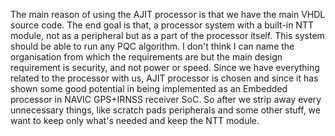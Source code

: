 
The main reason of using the AJIT processor is that we have the main VHDL source code. The end goal is that, a processor system with a built-in NTT module, not as a peripheral but as a part of the processor itself. This system should be able to run any PQC algorithm. I don't think I can name the organisation from which the requirements are but the main design requirement is security, and not power or speed. Since we have everything related to the processor with us, AJIT processor is chosen and since it has shown some good potential in being implemented as an Embedded processor in NAVIC GPS+IRNSS receiver SoC. So after we strip away every unnecessary things, like scratch pads peripherals and some other stuff, we want to keep only what's needed and keep the NTT module.